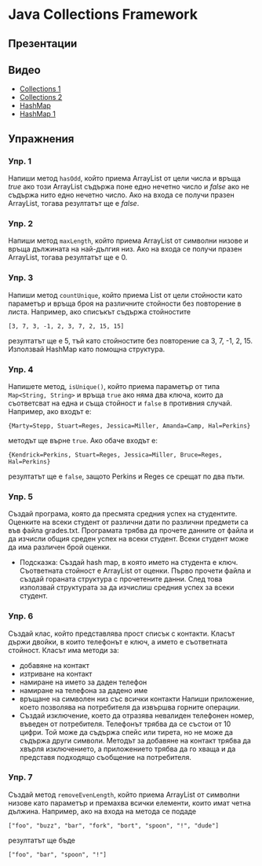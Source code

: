 # Java Collections Framework

## Презентации


## Видео
* [Collections 1](https://drive.google.com/file/d/1Cr6YC_ZW65Epf2SgfV0FeHMJxjRGb6z2/view?usp=sharing)
* [Collections 2](https://drive.google.com/file/d/1ToFuOPHyh_kCZclZaFCPDcC-cXOt6u6f/view?usp=sharing)
* [HashMap](https://drive.google.com/file/d/1BKfUeexh_6M7SbjxtiqIxMZfL07HEYEV/view?usp=sharing)
* [HashMap 1](https://drive.google.com/drive/folders/1pN49dCOk5k0eVi7vJfgSIGvEitHFAG-m?usp=sharing)

## Упражнения

### Упр. 1
Напиши метод `hasOdd`, който приема ArrayList от цели числа и връща *true* ако този ArrayList съдържа поне едно нечетно число и *false* ако не съдържа нито едно нечетно число. Ако на входа се получи празен ArrayList, тогава резултатът ще е *false*. 

### Упр. 2
Напиши метод `maxLength`, който приема ArrayList от символни низове и връща дължината на най-дългия низ. Ако на входа се получи празен ArrayList, тогава резултатът ще е 0. 

### Упр. 3
Напиши метод `countUnique`, който приема List от цели стойности като параметър и връща броя на различните стойности без повторение в листа. Например, ако списъкът съдържа стойностите 
```
[3, 7, 3, -1, 2, 3, 7, 2, 15, 15]
```
резултатът ще е 5, тъй като стойностите без повторение са 3, 7, -1, 2, 15. Използвай HashMap като помощна структура.

### Упр. 4
Напишете метод, `isUnique()`, който приема параметър от типа `Map<String, String>` и връща `true` ако няма два ключа, които да съответсват на една и съща стойност и `false` в противния случай. Например, ако входът е:
```
{Marty=Stepp, Stuart=Reges, Jessica=Miller, Amanda=Camp, Hal=Perkins}
```
методът ще върне `true`. Ако обаче входът е:
```
{Kendrick=Perkins, Stuart=Reges, Jessica=Miller, Bruce=Reges, Hal=Perkins}
```
резултатът ще е `false`, защото Perkins и Reges се срещат по два пъти.

### Упр. 5
Създай програма, която да пресмята средния успех на студентите. Оценките на всеки студент от различни дати по различни предмети са във файла grades.txt. Програмата трябва да прочете данните от файла и да изчисли общия среден успех на всеки студент. Всеки студент може да има различен брой оценки.
* Подсказка: Създай hash map, в която името на студента е ключ. Съответната стойност е ArrayList от оценки. Първо прочети файла и създай гораната структура с прочетените данни. След това използвай структурата за да изчислиш средния успех за всеки студент.

### Упр. 6
Създай клас, който представлява прост списък с контакти. Класът държи двойки, в които телефонът е ключ, а името е съответната стойност. Класът има методи за:
 * добавяне на контакт
 * изтриване на контакт
 * намиране на името за даден телефон
 * намиране на телефона за дадено име
 * връщане на символен низ със всички контакти
 Напиши приложение, което позволява на потребителя да извършва горните операции.
 * Създай изключение, което да отразява невалиден телефонен номер, въведен от потребителя. Телефонът трябва да се състои от 10 цифри. Той може да съдържа спейс или тирета, но не може да съдържа други символи. Методът за добавяне на контакт трябва да хвърля изключението, а приложението трябва да го хваща и да представя подходящо съобщение на потребителя.

### Упр. 7
Създай метод `removeEvenLength`, който приема ArrayList от символни низове като параметър и премахва всички елементи, които имат четна дължина. Например, ако на входа на метода се подаде
```
["foo", "buzz", "bar", "fork", "bort", "spoon", "!", "dude"]
```
резултатът ще бъде
```
["foo", "bar", "spoon", "!"]
```